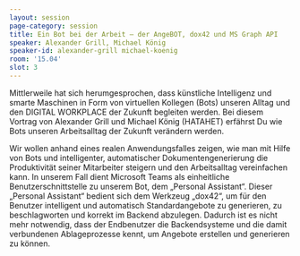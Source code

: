 ```yaml
---
layout: session
page-category: session
title: Ein Bot bei der Arbeit – der AngeBOT, dox42 und MS Graph API
speaker: Alexander Grill, Michael König
speaker-id: alexander-grill michael-koenig
room: '15.04'
slot: 3
---
```


Mittlerweile hat sich herumgesprochen, dass künstliche Intelligenz und smarte Maschinen in Form von virtuellen Kollegen (Bots) unseren Alltag und den DIGITAL WORKPLACE der Zukunft begleiten werden. Bei diesem Vortrag von Alexander Grill und Michael König (HATAHET) erfährst Du wie Bots unseren Arbeitsalltag der Zukunft verändern werden.

Wir wollen anhand eines realen Anwendungsfalles zeigen, wie man mit Hilfe von Bots und intelligenter, automatischer Dokumentengenerierung die Produktivität seiner Mitarbeiter steigern und den Arbeitsalltag vereinfachen kann. In unserem Fall dient Microsoft Teams als einheitliche Benutzerschnittstelle zu unserem Bot, dem „Personal Assistant“. Dieser „Personal Assistant“ bedient sich dem Werkzeug „dox42“, um für den Benutzer intelligent und automatisch Standardangebote zu generieren, zu beschlagworten und korrekt im Backend abzulegen. Dadurch ist es nicht mehr notwendig, dass der Endbenutzer die Backendsysteme und die damit verbundenen Ablageprozesse kennt, um Angebote erstellen und generieren zu können.